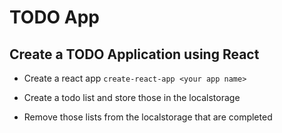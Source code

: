 # TODO App

## Create a TODO Application using React

* Create a react app `create-react-app <your app name>`

* Create a todo list and store those in the localstorage

* Remove those lists from the localstorage that are completed 